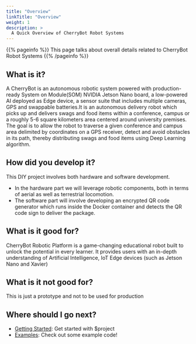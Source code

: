 ```yaml
---
title: "Overview"
linkTitle: "Overview"
weight: 1
description: >
  A Quick Overview of CherryBot Robot Systems
---
```


{{% pageinfo %}}
This page talks about overall details related to CherryBot Robot Systems
{{% /pageinfo %}}



## What is it?

A CherryBot is an autonomous robotic system powered with production-ready System on Module(SOM) NVIDIA Jetson Nano board, a low-powered AI deployed as Edge device, a sensor suite that includes multiple cameras, GPS and swappable batteries.It is an autonomous delivery robot which picks up and delivers swags and food items within a conference, campus or a roughly 5-6 square kilometers area centered around university premises. The goal is to allow the robot to traverse a given conference and campus area delimited by coordinates on a GPS receiver, detect and avoid obstacles in its path, thereby distributing swags and food items using Deep Learning algorithm.

## How did you develop it?

This DIY project involves both hardware and software development.

- In the hardware part we will leverage robotic components, both in terms of aerial as well as terrestrial locomotion.
- The software part will involve developing an encrypted QR code generator which runs inside the Docker container and detects the QR code sign to deliver the package.

## What is it good for?

CherryBot Robotic Platform is a game-changing educational robot built to unlock the potential in every learner. It provides users with an in-depth understanding of Artificial Intelligence, IoT Edge devices (such as Jetson Nano and Xavier)

## What is it not good for?

This is just a prototype and not to be used for production


## Where should I go next?


* [Getting Started](/docs/getting-started/): Get started with $project
* [Examples](/docs/examples/): Check out some example code!

